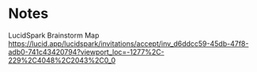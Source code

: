 # Notes

LucidSpark Brainstorm Map
https://lucid.app/lucidspark/invitations/accept/inv_d6ddcc59-45db-47f8-adb0-741c43420794?viewport_loc=-1277%2C-229%2C4048%2C2043%2C0_0
